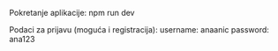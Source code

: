 Pokretanje aplikacije:
 npm run dev

Podaci za prijavu (moguća i registracija):
username: anaanic
password: ana123


                
